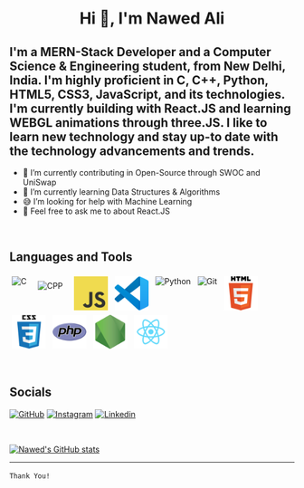 <h1 align="center">Hi 👋, I'm Nawed Ali</h1>
<h2>I'm a MERN-Stack Developer and a Computer Science & Engineering student, from New Delhi, India. I'm highly proficient in C, C++, Python, HTML5, CSS3, JavaScript, and its technologies. I'm currently building with React.JS and learning WEBGL animations through three.JS. I like to learn new technology and stay up-to date with the technology advancements and trends.</h2>

- 🤖 I’m currently contributing in Open-Source through SWOC and UniSwap 
- 📖 I’m currently learning Data Structures & Algorithms
- 😅 I’m looking for help with Machine Learning
- 💭 Feel free to ask me to about React.JS

<br/>

##  Languages and Tools
<p>
 <img align="center" src="https://raw.githubusercontent.com/jmnote/z-icons/master/svg/c.svg" alt="C" height="60" style="vertical-align:top; margin:4px">
<img align="center" src="https://upload.wikimedia.org/wikipedia/commons/thumb/1/18/ISO_C%2B%2B_Logo.svg/1200px-ISO_C%2B%2B_Logo.svg.png" alt="CPP" height="60" style="vertical-align:top; margin:12px">
<img align="center" src="https://raw.githubusercontent.com/github/explore/80688e429a7d4ef2fca1e82350fe8e3517d3494d/topics/javascript/javascript.png" alt="Javascript" height="60" style="vertical-align:top; margin:4px">
<img align="center" src="https://raw.githubusercontent.com/github/explore/80688e429a7d4ef2fca1e82350fe8e3517d3494d/topics/visual-studio-code/visual-studio-code.png" alt="VS Code" height="60" style="vertical-align:top; margin:4px">
 <img align="center" src="https://upload.wikimedia.org/wikipedia/commons/thumb/c/c3/Python-logo-notext.svg/2048px-Python-logo-notext.svg.png" alt="Python" height="60" style="vertical-align:top; margin:4px">
<img align="center" src="https://git-scm.com/images/logos/downloads/Git-Icon-1788C.png" alt="Git" height="60" style="vertical-align:top; margin:4px">
<img align="center" src="https://raw.githubusercontent.com/github/explore/80688e429a7d4ef2fca1e82350fe8e3517d3494d/topics/html/html.png" alt="HTML" height="60" style="vertical-align:top; margin:4px">
 <img align="center" src="https://raw.githubusercontent.com/github/explore/80688e429a7d4ef2fca1e82350fe8e3517d3494d/topics/css/css.png" alt="CSS" height="60" style="vertical-align:top; margin:4px">
 <img align="center" src="https://raw.githubusercontent.com/github/explore/80688e429a7d4ef2fca1e82350fe8e3517d3494d/topics/php/php.png" alt="PHP" height="60" style="vertical-align:top; margin:4px"> 
 <img align="center" src="https://raw.githubusercontent.com/github/explore/80688e429a7d4ef2fca1e82350fe8e3517d3494d/topics/nodejs/nodejs.png" alt="Nodejs" height="60" style="vertical-align:top; margin:4px"> 
 <img align="center" src="https://raw.githubusercontent.com/github/explore/80688e429a7d4ef2fca1e82350fe8e3517d3494d/topics/react/react.png" alt="Reactjs" height="60" style="vertical-align:top; margin:4px"> 
</p>

<br/>

## Socials
[![GitHub](https://img.shields.io/badge/GitHub-100000?style=for-the-badge&logo=github&logoColor=black&target=_blank)](https://www.github.com/nawed2611)
[![Instagram](https://img.shields.io/badge/Instagram-E4405F?style=for-the-badge&logo=instagram&logoColor=black&target=_blank)](https://www.instagram.com/nawed.alli/)
[![Linkedin](https://img.shields.io/badge/linkedin-0A66C2?style=for-the-badge&logo=linkedin&logoColor=black&target=_blank)](https://www.linkedin.com/in/nawedali/)

<br/>

[![Nawed's GitHub stats](https://github-readme-stats.vercel.app/api?username=nawed2611&theme=github_dark&show_icons=true&count-private=true)](https://github.com/anuraghazra/github-readme-stats)

***

```Thank You!```
